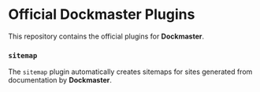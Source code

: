 # Official Dockmaster Plugins
This repository contains the official plugins for **Dockmaster**.

### `sitemap`
The `sitemap` plugin automatically creates sitemaps for sites generated from documentation by **Dockmaster**.
